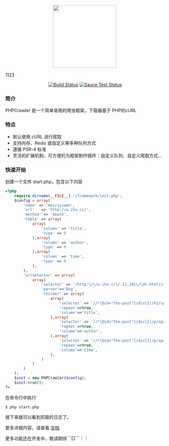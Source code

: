 <p align="center"><a href="https://github.com/fsdstar/PHPCrawler" target="_blank"><img width="200"src="http://www.fsdstar.com/images/myicon.jpg"></a></p>
 1123
 <p align="center">
  <a href="#"><img src="https://img.shields.io/badge/license-MIT-4EB1BA.svg?style=flat-square" alt="Build Status"></a>
  <a href="#"><img src="https://img.shields.io/badge/version-1.0.1-red.svg?style=flat-square" alt="Sauce Test Status"></a>
</p>

### 简介

PHPCrawler 是一个简单易用的爬虫框架，下载器基于 PHP的cURL


### 特点
[//]: # (支持自定义URI过滤)
[//]: # (支持广度优先和深度优先两种爬取方式)
[//]: # (支持分布式)
[//]: # (爬取网页分为多步，每步均支持自定义动作（如添加代理、修改 user-agent 等）)
[//]: # (支持守护进程与普通两种模式（守护进程模式只支持 Linux 服务器）)
- 默认使用 cURL 进行爬取
- 支持内存、Redis 或自定义等多种队列方式
- 遵循 PSR-4 标准
- 灵活的扩展机制，可方便的为框架制作插件：自定义队列、自定义爬取方式...

### 快速开始

创建一个文件 start.php，包含以下内容

``` php
<?php
	require dirname(__FILE__).'/framework/init.php';
	$config = array(
		'name' => 'meiriyiwen',
		'url'	=> 'http://w.ihx.cc/',
		'method' => 'depth',
		'table' => array(
			array(
				'column' => 'title', 
				'type' => 0
			),array(
				'column' => 'author', 
				'type' => 0
			),array(
				'column' => 'time', 
				'type' => 0
			),
		),
		'urlSelector' => array(
			array(
				'selector' => '/http:\/\/w.ihx.cc\/.{1,20}\/\d+.html/ism',
				'parser'=>'Reg',
				'childer' => array(
					array(
						'selector' => '//*[@id="the-post"]/div[2]/h1/span',
						'repeat'=>true,
						'column'=>'title',
					),array(
						'selector' => '//*[@id="the-post"]/div[2]/p/span[1]/a',
						'repeat'=>true,
						'column'=>'author',
					),array(
						'selector' => '//*[@id="the-post"]/div[2]/p/span[3]/text()',
						'repeat'=>true,
						'column'=>'time',
					),
				)
			)
		)
	);
	$init = new PHPCrawler($config);
	$init->run();
?>
```
在命令行中执行
```
$ php start.php
```
接下来就可以看到抓取的日志了。


更多详细内容，请查看 [文档](http://doc.fsdstar.com)  

更多功能还在开发中，敬请期待￣□￣｜｜

